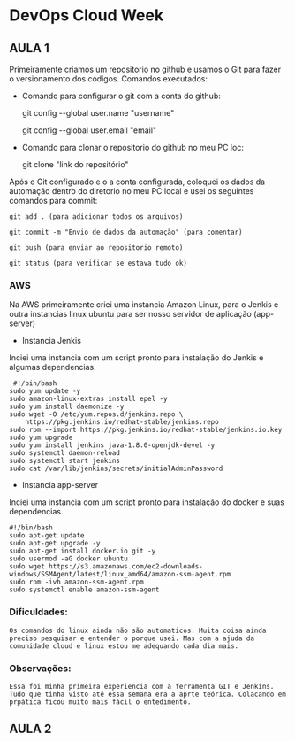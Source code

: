 # **DevOps Cloud Week**

## **AULA 1**
Primeiramente criamos um repositorio no github e usamos o Git para fazer o versionamento dos codigos.
Comandos executados:
- Comando para configurar o git com a conta do github:
 
    git config --global user.name "username"
    
    git config --global user.email "email"
    
- Comando para clonar o repositorio do github no meu PC loc:

    git clone "link do repositório"

Após o Git configurado e o a conta configurada, coloquei os dados da automação dentro do diretorio no meu PC local e usei os seguintes comandos para commit:

    git add . (para adicionar todos os arquivos)
    
    git commit -m "Envio de dados da automação" (para comentar)
    
    git push (para enviar ao repositorio remoto)
    
    git status (para verificar se estava tudo ok)
    
### **AWS**
Na AWS primeiramente criei uma instancia  Amazon Linux, para o Jenkis e outra instancias linux ubuntu para ser nosso servidor de aplicação (app-server)

- Instancia Jenkis
    
Inciei uma instancia com um script pronto para instalação do Jenkis e algumas dependencias.

     #!/bin/bash
    sudo yum update -y
    sudo amazon-linux-extras install epel -y
    sudo yum install daemonize -y
    sudo wget -O /etc/yum.repos.d/jenkins.repo \
        https://pkg.jenkins.io/redhat-stable/jenkins.repo
    sudo rpm --import https://pkg.jenkins.io/redhat-stable/jenkins.io.key
    sudo yum upgrade
    sudo yum install jenkins java-1.8.0-openjdk-devel -y
    sudo systemctl daemon-reload
    sudo systemctl start jenkins
    sudo cat /var/lib/jenkins/secrets/initialAdminPassword
    

- Instancia app-server
    
Inciei uma instancia com um script pronto para instalação do docker e suas dependencias.

    #!/bin/bash
    sudo apt-get update
    sudo apt-get upgrade -y
    sudo apt-get install docker.io git -y
    sudo usermod -aG docker ubuntu
    sudo wget https://s3.amazonaws.com/ec2-downloads-windows/SSMAgent/latest/linux_amd64/amazon-ssm-agent.rpm
    sudo rpm -ivh amazon-ssm-agent.rpm
    sudo systemctl enable amazon-ssm-agent
    
### **Dificuldades:** 
    Os comandos do linux ainda não são automaticos. Muita coisa ainda preciso pesquisar e entender o porque usei. Mas com a ajuda da comunidade cloud e linux estou me adequando cada dia mais.

### **Observações:** 
    Essa foi minha primeira experiencia com a ferramenta GIT e Jenkins. Tudo que tinha visto até essa semana era a aprte teórica. Colacando em prpática ficou muito mais fácil o entedimento.

## **AULA 2**


    
